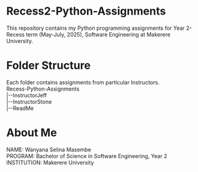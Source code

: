 # Recess2-Python-Assignments
This repository contains my Python programming assignments for Year 2-Recess term (May-July, 2025), Software Engineering at Makerere University.

# Folder Structure
Each folder contains assignments from particular Instructors.  
Recess-Python-Assignments  
|--InstructorJeff  
|--InstructorStone  
|--ReadMe

# About Me  
NAME: Wanyana Selina Masembe  
PROGRAM: Bachelor of Science in Software Engineering, Year 2  
INSTITUTION: Makerere University
